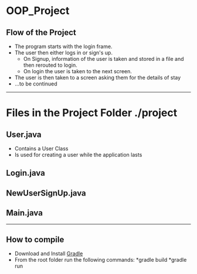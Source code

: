 # OOP_Project

## Flow of the Project

* The program starts with the login frame.
* The user then either logs in or sign's up.
  * On Signup, information of the user is taken and stored in a file and then rerouted to login.
  * On login the user is taken to the next screen.
* The user is then taken to a screen asking them for the details of stay
* ...to be continued

---

# Files in the Project Folder **./project**

## User.java
* Contains a User Class
* Is used for creating a user while the application lasts

## Login.java

## NewUserSignUp.java

## Main.java

---

## How to compile

* Download and Install [Gradle][1]
* From the root folder run the following commands:
    *gradle build
    *gradle run
    
    
[1]: https://gradle.org/install/
